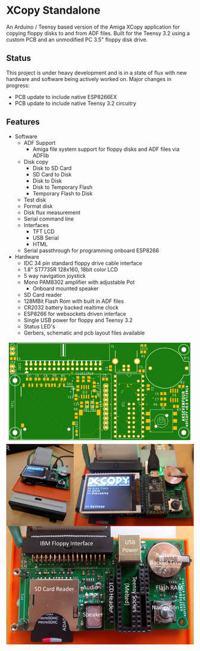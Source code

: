# XCopy Standalone
An Arduino / Teensy based version of the Amiga XCopy application for copying floppy disks to and from ADF files. Built for the Teensy 3.2 using a custom PCB and an unmodified PC 3.5" floppy disk drive.
## Status
This project is under heavy development and is in a state of flux with new hardware and software being actively worked on.
Major changes in progress:
* PCB update to include native ESP8266EX
* PCB update to include native Teensy 3.2 circuitry
## Features
* Software
  * ADF Support
    * Amiga file system support for floppy disks and ADF files via ADFlib
  * Disk copy
    * Disk to SD Card
    * SD Card to Disk
    * Disk to Disk
    * Disk to Temporary Flash
    * Temporary Flash to Disk
  * Test disk
  * Format disk
  * Disk flux measurement
  * Serial command line
  * Interfaces
    * TFT LCD
    * USB Serial
    * HTML
  * Serial passthrough for programming onboard ESP8266
* Hardware
  * IDC 34 pin standard floppy drive cable interface
  * 1.8" ST7735R 128x160, 18bit color LCD
  * 5 way navigation joystick
  * Mono PAM8302 amplifier with adjustable Pot
    * Onboard mounted speaker
  * SD Card reader
  * 128MBit Flash Rom with built in ADF files
  * CR2032 battery backed realtime clock
  * ESP8266 for websockets driven interface
  * Single USB power for floppy and Teensy 3.2
  * Status LED's
  * Gerbers, schematic and pcb layout files available 

![XCopy Board Image](https://github.com/AdamKeher/XCopyStandalone/blob/master/brd/ADF%20Copy%20v0.5.png)
![XCopy Board Image](https://github.com/AdamKeher/XCopyStandalone/blob/master/files/Graphics/XCopy%20Board.png)

